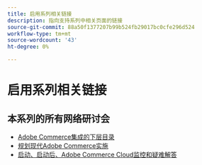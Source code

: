 ```yaml
---
title: 启用系列相关链接
description: 指向支持系列中相关页面的链接
source-git-commit: 88a50f1377207b99b524fb29017bc0cfe296d524
workflow-type: tm+mt
source-wordcount: '43'
ht-degree: 0%

---
```


# 启用系列相关链接

## 本系列的所有网络研讨会

* [Adobe Commerce集成的下层目录](../enablement-series/lower-total-cost-of-owership-commerce-integrations.md)
* [规划现代Adobe Commerce实施](../enablement-series/planning-the-modern-adobe-commerce-implementation.md)
* [启动、启动后、Adobe Commerce Cloud监控和疑难解答](../enablement-series/launch-post-launch-monitoring-and-troubleshooting.md)
